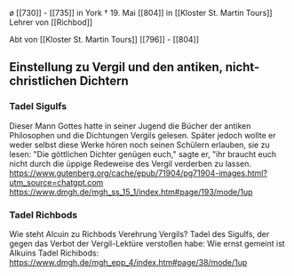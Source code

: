ø [[730]] - [[735]] in York
† 19. Mai [[804]] in [[Kloster St. Martin Tours]]
Lehrer von [[Richbod]]

Abt von [[Kloster St. Martin Tours]] [[796]] - [[804]]

## Einstellung zu Vergil und den antiken, nicht-christlichen Dichtern
### Tadel Sigulfs
Dieser Mann Gottes hatte in seiner Jugend die Bücher der antiken Philosophen und die Dichtungen Vergils gelesen. Später jedoch wollte er weder selbst diese Werke hören noch seinen Schülern erlauben, sie zu lesen: "Die göttlichen Dichter genügen euch," sagte er, "ihr braucht euch nicht durch die üppige Redeweise des Vergil verderben zu lassen.
https://www.gutenberg.org/cache/epub/71904/pg71904-images.html?utm_source=chatgpt.com
https://www.dmgh.de/mgh_ss_15_1/index.htm#page/193/mode/1up 
### Tadel Richbods
Wie steht Alcuin zu Richbods Verehrung Vergils?
Tadel des Sigulfs, der gegen das Verbot der Vergil-Lektüre verstoßen habe: 
Wie ernst gemeint ist Alkuins Tadel Richibods: https://www.dmgh.de/mgh_epp_4/index.htm#page/38/mode/1up